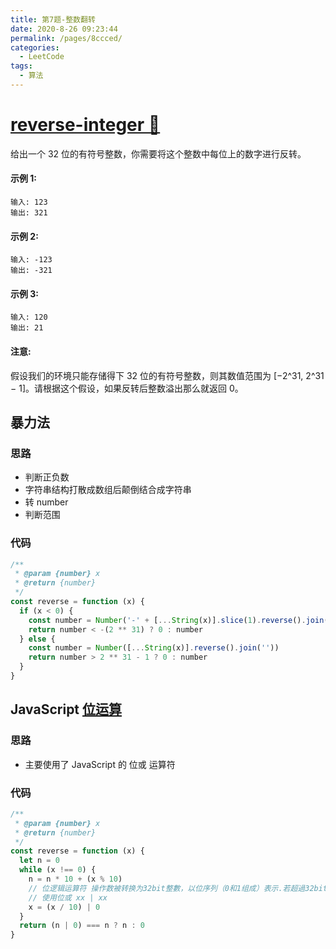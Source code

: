 ```yaml
---
title: 第7题-整数翻转
date: 2020-8-26 09:23:44
permalink: /pages/8ccced/
categories:
  - LeetCode
tags:
  - 算法
---
```


# [reverse-integer 🔗](https://leetcode-cn.com/problems/reverse-integer/)

给出一个 32 位的有符号整数，你需要将这个整数中每位上的数字进行反转。

#### 示例 1:

```
输入: 123
输出: 321
```

<!-- more -->

#### 示例 2:

```
输入: -123
输出: -321
```

#### 示例 3:

```
输入: 120
输出: 21
```

#### 注意:

假设我们的环境只能存储得下 32 位的有符号整数，则其数值范围为 [−2^31, 2^31 − 1]。请根据这个假设，如果反转后整数溢出那么就返回 0。

## 暴力法

### 思路

- 判断正负数
- 字符串结构打散成数组后颠倒结合成字符串
- 转 number
- 判断范围

### 代码

```JavaScript
/**
 * @param {number} x
 * @return {number}
 */
const reverse = function (x) {
  if (x < 0) {
    const number = Number('-' + [...String(x)].slice(1).reverse().join(''))
    return number < -(2 ** 31) ? 0 : number
  } else {
    const number = Number([...String(x)].reverse().join(''))
    return number > 2 ** 31 - 1 ? 0 : number
  }
}
```

## JavaScript [位运算](https://developer.mozilla.org/zh-CN/docs/Web/JavaScript/Guide/Expressions_and_Operators)

### 思路

- 主要使用了 JavaScript 的 位或 运算符

### 代码

```JavaScript
/**
 * @param {number} x
 * @return {number}
 */
const reverse = function (x) {
  let n = 0
  while (x !== 0) {
    n = n * 10 + (x % 10)
    // 位逻辑运算符 操作数被转换为32bit整數，以位序列（0和1组成）表示.若超過32bits，則取低位32bit
    // 使用位或 xx | xx
    x = (x / 10) | 0
  }
  return (n | 0) === n ? n : 0
}

```

